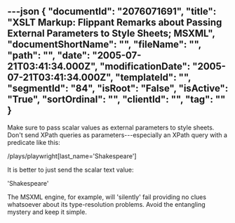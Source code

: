 ---json
{
  "documentId": "2076071691",
  "title": "XSLT Markup: Flippant Remarks about Passing External Parameters to Style Sheets; MSXML",
  "documentShortName": "",
  "fileName": "",
  "path": "",
  "date": "2005-07-21T03:41:34.000Z",
  "modificationDate": "2005-07-21T03:41:34.000Z",
  "templateId": "",
  "segmentId": "84",
  "isRoot": "False",
  "isActive": "True",
  "sortOrdinal": "",
  "clientId": "",
  "tag": ""
}
---

Make sure to pass scalar values as external parameters to style sheets. Don't send XPath queries as parameters---especially an XPath query with a predicate like this:

   /plays/playwright[last_name='Shakespeare']

It is better to just send the scalar text value:

   'Shakespeare'

The MSXML engine, for example, will 'silently' fail providing no clues whatsoever about its type-resolution problems. Avoid the entangling mystery and keep it simple.
